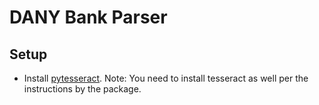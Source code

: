 # DANY Bank Parser

## Setup
* Install [pytesseract](https://github.com/madmaze/pytesseract). Note: You need
  to install tesseract as well per the instructions by the package.
